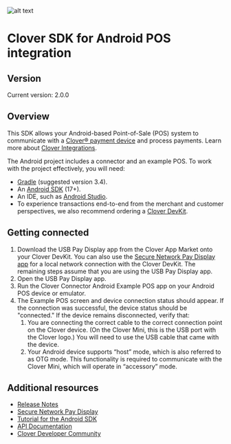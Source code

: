 ![alt text](https://www.clover.com/assets/images/public-site/press/clover_primary_gray_rgb.png)

# Clover SDK for Android POS integration

## Version 

Current version: 2.0.0

## Overview

This SDK allows your Android-based Point-of-Sale (POS) system to communicate with a [Clover® payment device](https://www.clover.com/pos-hardware/) and process payments. Learn more about [Clover Integrations](https://www.clover.com/integrations).

The Android project includes a connector and an example POS. To work with the project effectively, you will need:
- [Gradle](https://gradle.org) (suggested version 3.4).
- An [Android SDK](http://developer.android.com/sdk/index.html) (17+).
- An IDE, such as [Android Studio](http://developer.android.com/tools/studio/index.html).
- To experience transactions end-to-end from the merchant and customer perspectives, we also recommend ordering a [Clover DevKit](http://cloverdevkit.com/collections/devkits/products/clover-mini-dev-kit).

## Getting connected
1. Download the USB Pay Display app from the Clover App Market onto your Clover DevKit. You can also use the [Secure Network Pay Display app](https://docs.clover.com/build/secure-network-pay-display/) for a local network connection with the Clover DevKit. The remaining steps assume that you are using the USB Pay Display app.
2. Open the USB Pay Display app.
3. Run the Clover Connector Android Example POS app on your Android POS device or emulator.
4. The Example POS screen and device connection status should appear. If the connection was successful, the device status should be "connected." If the device remains disconnected, verify that:
	1) You are connecting the correct cable to the correct connection point on the Clover device. (On the Clover Mini, this is the USB port with the Clover logo.) You will need to use the USB cable that came with the device. 
	2) Your Android device supports “host” mode, which is also referred to as OTG mode. This functionality is required to communicate with the Clover Mini, which will operate in “accessory” mode.
  
## Additional resources

* [Release Notes](https://github.com/clover/remote-pay-android/releases)
* [Secure Network Pay Display](https://docs.clover.com/build/secure-network-pay-display/)
* [Tutorial for the Android SDK](https://docs.clover.com/build/getting-started-with-cloverconnector/?sdk=android)
* [API Documentation](https://clover.github.io/remote-pay-android/2.0.0/docs/)
* [Clover Developer Community](https://community.clover.com/index.html)

